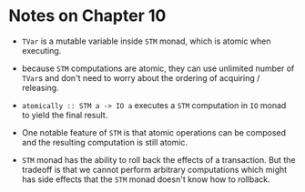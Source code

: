 # Notes on Chapter 10

* `TVar` is a mutable variable inside `STM` monad, which is atomic when executing.

* because `STM` computations are atomic, they can use unlimited number of `TVar`s and don't need
  to worry about the ordering of acquiring / releasing.

* `atomically :: STM a -> IO a` executes a `STM` computation in `IO` monad to yield the
  final result.

* One notable feature of `STM` is that atomic operations can be composed
  and the resulting computation is still atomic.

* `STM` monad has the ability to roll back the effects of a transaction.
  But the tradeoff is that we cannot perform arbitrary computations which
  might has side effects that the `STM` monad doesn't know how to rollback.
